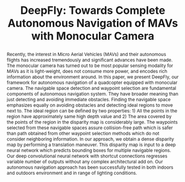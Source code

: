---
layout: project-page-new
title: "DeepFly: Towards Complete Autonomous Navigation of MAVs with Monocular Camera"
authors:
  - name: Utsav Shah
    sup: 1
  - name: Rishabh Khawad
    sup: 1
  - name: K. Madhava Krishna
    sup: 1
affiliations:
  - name: IIIT Hyderabad, India
    link: https://robotics.iiit.ac.in
    sup: 1
permalink: /publications/2016/Shah_DeepFly/
abstract: "Recently, the interest in Micro Aerial Vehicles (MAVs) and their autonomous flights has increased tremendously and significant advances have been made. The monocular camera has turned out to be most popular sensing modality for MAVs as it is light-weight, does not consume more power, and encodes rich information about the environment around. In this paper, we present DeepFly, our framework for autonomous navigation of a quadcopter equipped with monocular camera. The navigable space detection and waypoint selection are fundamental components of autonomous navigation system. They have broader meaning than just detecting and avoiding immediate obstacles. Finding the navigable space emphasizes equally on avoiding obstacles and detecting ideal regions to move next to. The ideal region can be defined by two properties: 1) All the points in the region have approximately same high depth value and 2) The area covered by the points of the region in the disparity map is considerably large. The waypoints selected from these navigable spaces assure collision-free path which is safer than path obtained from other waypoint selection methods which do not consider neighboring information. In our approach, we obtain a dense disparity map by performing a translation maneuver. This disparity map is input to a deep neural network which predicts bounding boxes for multiple navigable regions. Our deep convolutional neural network with shortcut connections regresses variable number of outputs without any complex architectural add on. Our autonomous navigation approach has been successfully tested in both indoors and outdoors environment and in range of lighting conditions."
paper: https://robotics.iiit.ac.in/people/utsav.shah/project_page/deepfly/deepfly.pdf
video: https://robotics.iiit.ac.in/people/utsav.shah/project_page/deepfly/deepfly.mp4
# iframe: https://www.youtube.com/embed/jhjskX4FQwA

---